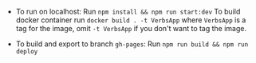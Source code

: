 * To run on localhost: Run `npm install && npm run start:dev`
To build docker container run `docker build . -t VerbsApp` where `VerbsApp` is a tag for the image,
omit `-t VerbsApp` if you don't want to tag the image.

* To build and export to branch `gh-pages`: Run `npm run build && npm run deploy`

